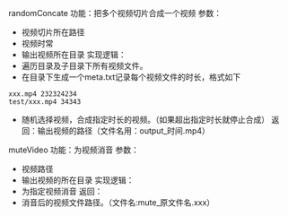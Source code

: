 randomConcate
功能：把多个视频切片合成一个视频
参数：
 - 视频切片所在路径
 - 视频时常
 - 输出视频所在目录
实现逻辑：
 - 遍历目录及子目录下所有视频文件。
 - 在目录下生成一个meta.txt记录每个视频文件的时长，格式如下
```
xxx.mp4 232324234
test/xxx.mp4 34343
```
 - 随机选择视频，合成指定时长的视频。（如果超出指定时长就停止合成）
返回：输出视频的路径（文件名用：output_时间.mp4）


muteVideo
功能：为视频消音
参数：
 - 视频路径
 - 输出视频的所在目录
实现逻辑：
 - 为指定视频消音
返回：
 - 消音后的视频文件路径。（文件名:mute_原文件名.xxx）  
